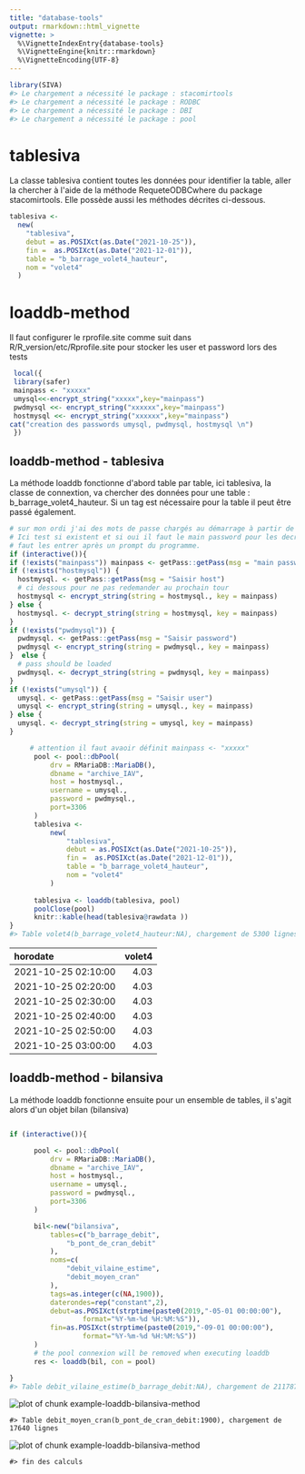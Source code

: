 ```yaml
---
title: "database-tools"
output: rmarkdown::html_vignette
vignette: >
  %\VignetteIndexEntry{database-tools}
  %\VignetteEngine{knitr::rmarkdown}
  %\VignetteEncoding{UTF-8}
---
```





```r
library(SIVA)
#> Le chargement a nécessité le package : stacomirtools
#> Le chargement a nécessité le package : RODBC
#> Le chargement a nécessité le package : DBI
#> Le chargement a nécessité le package : pool
```



# tablesiva

La classe tablesiva contient toutes les données pour identifier la table, 
aller la chercher à l'aide de la méthode RequeteODBCwhere du package
stacomirtools.  Elle possède aussi les méthodes décrites ci-dessous.



```r
tablesiva <-
  new(
    "tablesiva",
    debut = as.POSIXct(as.Date("2021-10-25")),
    fin =  as.POSIXct(as.Date("2021-12-01")),
    table = "b_barrage_volet4_hauteur",
    nom = "volet4"
  )
```

# loaddb-method

Il faut configurer le rprofile.site comme suit dans R/R_version/etc/Rprofile.site
pour stocker les user et password lors des tests



```r
 local({
 library(safer)
 mainpass <- "xxxxx"
 umysql<<-encrypt_string("xxxxx",key="mainpass")
 pwdmysql <<- encrypt_string("xxxxxx",key="mainpass")
 hostmysql <<- encrypt_string("xxxxxx",key="mainpass")
cat("creation des passwords umysql, pwdmysql, hostmysql \n")
 })
```

## loaddb-method - tablesiva

La méthode loaddb fonctionne d'abord table par table, ici tablesiva, la classe de connextion, 
va chercher des données pour une table : b_barrage_volet4_hauteur.
Si un tag est nécessaire pour la table il peut être passé également.


```r
# sur mon ordi j'ai des mots de passe chargés au démarrage à partir de Rprofile.site
# Ici test si existent et si oui il faut le main password pour les decrypter, sinon il
# faut les entrer après un prompt du programme. 
if (interactive()){
if (!exists("mainpass")) mainpass <- getPass::getPass(msg = "main password")
if (!exists("hostmysql")) {
  hostmysql. <- getPass::getPass(msg = "Saisir host")
  # ci dessous pour ne pas redemander au prochain tour
  hostmysql <- encrypt_string(string = hostmysql., key = mainpass)
} else {
  hostmysql. <- decrypt_string(string = hostmysql, key = mainpass)
}
if (!exists("pwdmysql")) {
  pwdmysql. <- getPass::getPass(msg = "Saisir password")
  pwdmysql <- encrypt_string(string = pwdmysql., key = mainpass)
}  else {
  # pass should be loaded
  pwdmysql. <- decrypt_string(string = pwdmysql, key = mainpass)
}
if (!exists("umysql")) {
  umysql. <- getPass::getPass(msg = "Saisir user")
  umysql <- encrypt_string(string = umysql., key = mainpass)
} else {
  umysql. <- decrypt_string(string = umysql, key = mainpass)
}

     # attention il faut avaoir définit mainpass <- "xxxxx"
      pool <- pool::dbPool(
          drv = RMariaDB::MariaDB(),
          dbname = "archive_IAV",
          host = hostmysql.,
          username = umysql.,
          password = pwdmysql.,
          port=3306
      )
      tablesiva <-
          new(
              "tablesiva",
              debut = as.POSIXct(as.Date("2021-10-25")),
              fin =  as.POSIXct(as.Date("2021-12-01")),
              table = "b_barrage_volet4_hauteur",
              nom = "volet4"
          )  
 
      tablesiva <- loaddb(tablesiva, pool)
      poolClose(pool)
      knitr::kable(head(tablesiva@rawdata ))
}
#> Table volet4(b_barrage_volet4_hauteur:NA), chargement de 5300 lignes
```



|horodate            | volet4|
|:-------------------|------:|
|2021-10-25 02:10:00 |   4.03|
|2021-10-25 02:20:00 |   4.03|
|2021-10-25 02:30:00 |   4.03|
|2021-10-25 02:40:00 |   4.03|
|2021-10-25 02:50:00 |   4.03|
|2021-10-25 03:00:00 |   4.03|
## loaddb-method - bilansiva

La méthode loaddb fonctionne ensuite pour un ensemble de tables, il s'agit alors d'un objet bilan (bilansiva)



```r

if (interactive()){

      pool <- pool::dbPool(
          drv = RMariaDB::MariaDB(),
          dbname = "archive_IAV",
          host = hostmysql.,
          username = umysql.,
          password = pwdmysql.,
          port=3306
      )

      bil<-new("bilansiva",
          tables=c("b_barrage_debit", 
              "b_pont_de_cran_debit"
          ),
          noms=c(
              "debit_vilaine_estime",
              "debit_moyen_cran"          
          ),
          tags=as.integer(c(NA,1900)),
          daterondes=rep("constant",2),
          debut=as.POSIXct(strptime(paste0(2019,"-05-01 00:00:00"),
                  format="%Y-%m-%d %H:%M:%S")),
          fin=as.POSIXct(strptime(paste0(2019,"-09-01 00:00:00"),
                  format="%Y-%m-%d %H:%M:%S"))
      )
      # the pool connexion will be removed when executing loaddb 
      res <- loaddb(bil, con = pool)

}
#> Table debit_vilaine_estime(b_barrage_debit:NA), chargement de 211787 lignes
```

![plot of chunk example-loaddb-bilansiva-method](figure/example-loaddb-bilansiva-method-1.png)

```
#> Table debit_moyen_cran(b_pont_de_cran_debit:1900), chargement de 17640 lignes
```

![plot of chunk example-loaddb-bilansiva-method](figure/example-loaddb-bilansiva-method-2.png)

```
#> fin des calculs
```
